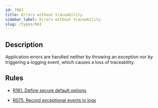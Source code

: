 ```yaml
---
id: f061
title: Errors without traceability
sidebar_label: Errors without traceability
slug: /types/061
---
```


## Description

Application errors are handled neither by throwing an exception
nor by triggering a logging event, which causes a loss of traceability.

## Rules

- [R161. Define secure default options](/criteria/source/161)

- [R075. Record exceptional events in logs](/criteria/logs/075)
